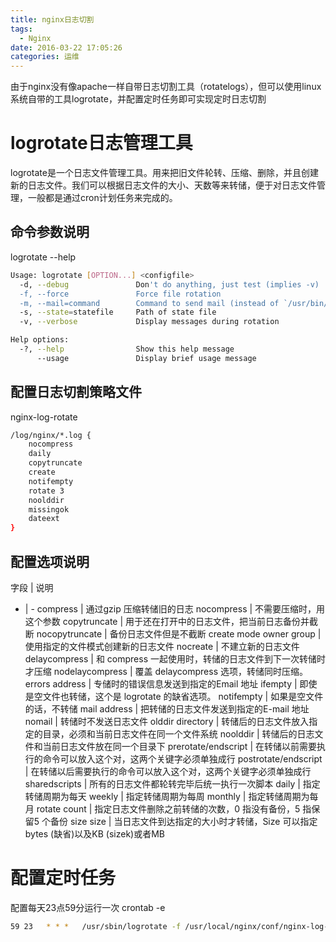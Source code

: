 ```yaml
---
title: nginx日志切割
tags:
  - Nginx
date: 2016-03-22 17:05:26
categories: 运维
---
```



由于nginx没有像apache一样自带日志切割工具（rotatelogs），但可以使用linux系统自带的工具logrotate，并配置定时任务即可实现定时日志切割

# logrotate日志管理工具

logrotate是一个日志文件管理工具。用来把旧文件轮转、压缩、删除，并且创建新的日志文件。我们可以根据日志文件的大小、天数等来转储，便于对日志文件管理，一般都是通过cron计划任务来完成的。

## 命令参数说明

logrotate --help
```bash
Usage: logrotate [OPTION...] <configfile>
  -d, --debug               Don't do anything, just test (implies -v)
  -f, --force               Force file rotation
  -m, --mail=command        Command to send mail (instead of `/usr/bin/mail')
  -s, --state=statefile     Path of state file
  -v, --verbose             Display messages during rotation

Help options:
  -?, --help                Show this help message
      --usage               Display brief usage message
```

## 配置日志切割策略文件

nginx-log-rotate
```bash
/log/nginx/*.log {
    nocompress
    daily
    copytruncate
    create
    notifempty
    rotate 3
    noolddir
    missingok
    dateext
}
```

## 配置选项说明
字段 | 说明
- | -
compress | 通过gzip 压缩转储旧的日志
nocompress | 不需要压缩时，用这个参数
copytruncate | 用于还在打开中的日志文件，把当前日志备份并截断
nocopytruncate | 备份日志文件但是不截断
create mode owner group | 使用指定的文件模式创建新的日志文件
nocreate | 不建立新的日志文件
delaycompress | 和 compress 一起使用时，转储的日志文件到下一次转储时才压缩
nodelaycompress | 覆盖 delaycompress 选项，转储同时压缩。
errors address | 专储时的错误信息发送到指定的Email 地址
ifempty | 即使是空文件也转储，这个是 logrotate 的缺省选项。
notifempty | 如果是空文件的话，不转储
mail address | 把转储的日志文件发送到指定的E-mail 地址
nomail | 转储时不发送日志文件
olddir directory | 转储后的日志文件放入指定的目录，必须和当前日志文件在同一个文件系统
noolddir | 转储后的日志文件和当前日志文件放在同一个目录下
prerotate/endscript | 在转储以前需要执行的命令可以放入这个对，这两个关键字必须单独成行
postrotate/endscript | 在转储以后需要执行的命令可以放入这个对，这两个关键字必须单独成行
sharedscripts | 所有的日志文件都轮转完毕后统一执行一次脚本
daily | 指定转储周期为每天
weekly | 指定转储周期为每周
monthly | 指定转储周期为每月
rotate count | 指定日志文件删除之前转储的次数，0 指没有备份，5 指保留5 个备份
size size | 当日志文件到达指定的大小时才转储，Size 可以指定 bytes (缺省)以及KB (sizek)或者MB

# 配置定时任务
配置每天23点59分运行一次
crontab -e
```bash
59 23   * * *   /usr/sbin/logrotate -f /usr/local/nginx/conf/nginx-log-rotate
```
